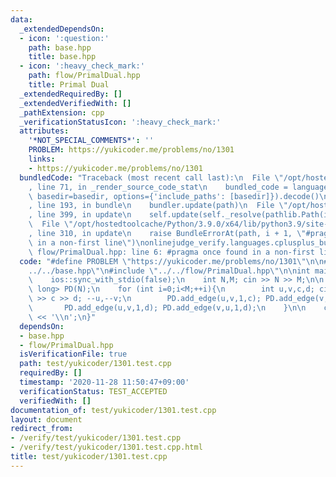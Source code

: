 ```yaml
---
data:
  _extendedDependsOn:
  - icon: ':question:'
    path: base.hpp
    title: base.hpp
  - icon: ':heavy_check_mark:'
    path: flow/PrimalDual.hpp
    title: Primal Dual
  _extendedRequiredBy: []
  _extendedVerifiedWith: []
  _pathExtension: cpp
  _verificationStatusIcon: ':heavy_check_mark:'
  attributes:
    '*NOT_SPECIAL_COMMENTS*': ''
    PROBLEM: https://yukicoder.me/problems/no/1301
    links:
    - https://yukicoder.me/problems/no/1301
  bundledCode: "Traceback (most recent call last):\n  File \"/opt/hostedtoolcache/Python/3.9.0/x64/lib/python3.9/site-packages/onlinejudge_verify/documentation/build.py\"\
    , line 71, in _render_source_code_stat\n    bundled_code = language.bundle(stat.path,\
    \ basedir=basedir, options={'include_paths': [basedir]}).decode()\n  File \"/opt/hostedtoolcache/Python/3.9.0/x64/lib/python3.9/site-packages/onlinejudge_verify/languages/cplusplus.py\"\
    , line 193, in bundle\n    bundler.update(path)\n  File \"/opt/hostedtoolcache/Python/3.9.0/x64/lib/python3.9/site-packages/onlinejudge_verify/languages/cplusplus_bundle.py\"\
    , line 399, in update\n    self.update(self._resolve(pathlib.Path(included), included_from=path))\n\
    \  File \"/opt/hostedtoolcache/Python/3.9.0/x64/lib/python3.9/site-packages/onlinejudge_verify/languages/cplusplus_bundle.py\"\
    , line 310, in update\n    raise BundleErrorAt(path, i + 1, \"#pragma once found\
    \ in a non-first line\")\nonlinejudge_verify.languages.cplusplus_bundle.BundleErrorAt:\
    \ flow/PrimalDual.hpp: line 6: #pragma once found in a non-first line\n"
  code: "#define PROBLEM \"https://yukicoder.me/problems/no/1301\"\n\n#include \"\
    ../../base.hpp\"\n#include \"../../flow/PrimalDual.hpp\"\n\nint main(){\n    cin.tie(0);\n\
    \    ios::sync_with_stdio(false);\n    int N,M; cin >> N >> M;\n\n    PrimalDual<int,long\
    \ long> PD(N);\n    for (int i=0;i<M;++i){\n        int u,v,c,d; cin >> u >> v\
    \ >> c >> d; --u,--v;\n        PD.add_edge(u,v,1,c); PD.add_edge(v,u,1,c);\n \
    \       PD.add_edge(u,v,1,d); PD.add_edge(v,u,1,d);\n    }\n\n    cout << PD.min_cost_flow(0,N-1,2)\
    \ << '\\n';\n}"
  dependsOn:
  - base.hpp
  - flow/PrimalDual.hpp
  isVerificationFile: true
  path: test/yukicoder/1301.test.cpp
  requiredBy: []
  timestamp: '2020-11-28 11:50:47+09:00'
  verificationStatus: TEST_ACCEPTED
  verifiedWith: []
documentation_of: test/yukicoder/1301.test.cpp
layout: document
redirect_from:
- /verify/test/yukicoder/1301.test.cpp
- /verify/test/yukicoder/1301.test.cpp.html
title: test/yukicoder/1301.test.cpp
---
```

